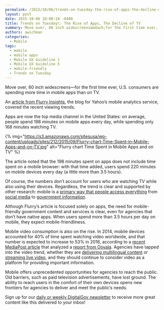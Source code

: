 ```yaml
---
permalink: /2015/10/06/trends-on-tuesday-the-rise-of-apps-the-decline-of-tv/
layout: post
date: 2015-10-06 10:00:24 -0400
title: Trends on Tuesday\: The Rise of Apps, The Decline of TV
summary: Move over, 60 inch widescreens&mdash;for the first time ever, U.S. consumers are spending more time in mobile apps than on TV. An&nbsp;article from Flurry Insights, the blog for Yahoo&rsquo;s mobile analytics service, covered the recent viewing trends. Apps are now the top media channel in the United States\: on average, people spend 198 minutes on
authors: awichman
categories:
  - Mobile
tags:
  - mobile
  - mobile apps
  - Mobile UX Guideline 1
  - Mobile UX Guideline 5
  - mobile-friendly
  - Trends on Tuesday
---
```


Move over, 60 inch widescreens—for the first time ever, U.S. consumers are spending more time in mobile apps than on TV.

An [article from Flurry Insights](http://flurrymobile.tumblr.com/post/128773968605/the-cable-industry-faces-the-perfect-storm-apps), the blog for Yahoo’s mobile analytics service, covered the recent viewing trends.

Apps are now the top media channel in the United States: on average, people spend 198 minutes on mobile apps every day, while spending only 168 minutes watching TV.

{% img="https://s3.amazonaws.com/sitesusa/wp-content/uploads/sites/212/2015/09/Flurry-chart-Time-Spent-in-Mobile-Apps-and-on-TV.jpg" alt="Flurry chart Time Spent in Mobile Apps and on TV" %}

The article noted that the 198 minutes spent on apps does not include time spent on a mobile browser: with that time added, users spend 220 minutes on mobile devices every day (a little more than 3.5 hours).

Of course, the numbers don’t account for users who are watching TV while also using their devices. Regardless, the trend is clear and supported by other research: mobile is a [primary way that people access everything](https://www.WHATEVER/2015/05/26/trends-on-tuesday-186-3-million-people-own-smartphones-in-the-u-s/) from [social media](https://www.WHATEVER/2013/11/05/trends-on-tuesday-mobile-surpasses-desktop-for-social-media/) to [government information](https://www.WHATEVER/2015/04/07/trends-on-tuesday-40-of-americans-use-smartphones-to-find-government-information/).

Although Flurry’s article is focused solely on apps, the need for mobile-friendly government content and services is clear, even for agencies that don’t have native apps. When users spend more than 3.5 hours per day on mobile, they expect mobile-friendliness.

Mobile video consumption is also on the rise. In 2014, mobile devices accounted for 40% of time spent watching video worldwide, and that number is expected to increase to 53% in 2016, according to a [recent MediaPost article](http://www.mediapost.com/publications/article/258413/ooyalas-q2-report-video-world-order-evolves.html) that analyzed a [report from Ooyala](http://www.ooyala.com/resources/online-video-index). Agencies have tapped into the video trend, whether they are [delivering multilingual content](https://www.WHATEVER/2014/12/05/promoting-womens-health-through-dynamic-multilingual-content/) or [streaming live video](https://www.WHATEVER/2015/04/14/trends-on-tuesday-10-tips-for-mobile-live-streaming/), and they should continue to consider video as a platform for providing important information.

Mobile offers unprecedented opportunities for agencies to reach the public. Old barriers, such as paid television advertisements, have lost ground. The ability to reach users in the comfort of their own devices opens new frontiers for agencies to deliver and meet the public’s needs.

Sign up for our <a href="https://public.govdelivery.com/accounts/USHOWTO/subscriber/new" target="_blank">daily or weekly DigitalGov newsletter</a> to receive more great content like this delivered to your inbox!